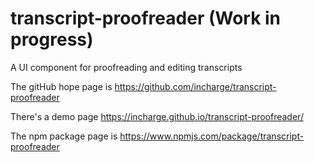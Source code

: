 # transcript-proofreader (Work in progress)
A UI component for proofreading and editing transcripts

The gitHub hope page is https://github.com/incharge/transcript-proofreader

There's a demo page https://incharge.github.io/transcript-proofreader/

The npm package page is https://www.npmjs.com/package/transcript-proofreader
